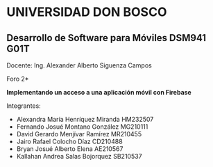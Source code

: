 # UNIVERSIDAD DON BOSCO
## Desarrollo de Software para Móviles DSM941 G01T
Docente: Ing. Alexander Alberto Siguenza Campos

Foro 2*

**Implementando un acceso a una aplicación móvil con Firebase**

Integrantes:

- Alexandra María Henríquez Miranda HM232507
- Fernando Josué Montano González MG210111 
- David Gerardo Menjívar Ramírez MR210455 
- Jairo Rafael Colocho Díaz CD210488 
- Bryan Josué Alberto Elena AE210567 
- Kallahan Andrea Salas Bojorquez SB210537 

